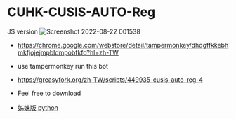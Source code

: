 # CUHK-CUSIS-AUTO-Reg
 JS version
![Screenshot 2022-08-22 001538](https://user-images.githubusercontent.com/50727047/185800724-2aff5101-a87e-4533-8d5c-63855f629baa.png)

- https://chrome.google.com/webstore/detail/tampermonkey/dhdgffkkebhmkfjojejmpbldmpobfkfo?hl=zh-TW
- use tampermonkey run this bot
- https://greasyfork.org/zh-TW/scripts/449935-cusis-auto-reg-4
- Feel free to download

- [姊妹版 python](https://github.com/umzr/CUHK-REG-4-AUTO-Clicker)
